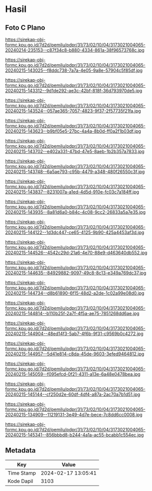 # Hasil

## Foto C Plano

https://sirekap-obj-formc.kpu.go.id/7d2d/pemilu/pdpr/31/73/02/10/04/3173021004065-20240214-235153--c87f34c8-b880-4334-861a-38f96573768c.jpg

https://sirekap-obj-formc.kpu.go.id/7d2d/pemilu/pdpr/31/73/02/10/04/3173021004065-20240215-143025--f8ddc738-7a7a-4e05-9a8e-57904c5f85df.jpg

https://sirekap-obj-formc.kpu.go.id/7d2d/pemilu/pdpr/31/73/02/10/04/3173021004065-20240215-143312--9d1de292-ae3c-42bf-818f-36d793970de5.jpg

https://sirekap-obj-formc.kpu.go.id/7d2d/pemilu/pdpr/31/73/02/10/04/3173021004065-20240215-143524--057ae365-7057-4823-9f37-2f57735f21fa.jpg

https://sirekap-obj-formc.kpu.go.id/7d2d/pemilu/pdpr/31/73/02/10/04/3173021004065-20240215-143623--b9bf05e5-27bc-4a4a-8b0d-ff0a2f1b03df.jpg

https://sirekap-obj-formc.kpu.go.id/7d2d/pemilu/pdpr/31/73/02/10/04/3173021004065-20240215-143702--e402a331-47bd-47e5-8aeb-1b2b357a7833.jpg

https://sirekap-obj-formc.kpu.go.id/7d2d/pemilu/pdpr/31/73/02/10/04/3173021004065-20240215-143748--6a5ae793-c95b-4479-a348-480f26550c3f.jpg

https://sirekap-obj-formc.kpu.go.id/7d2d/pemilu/pdpr/31/73/02/10/04/3173021004065-20240215-143837--8231007a-a1ed-4d5d-910e-fc03c7a184ff.jpg

https://sirekap-obj-formc.kpu.go.id/7d2d/pemilu/pdpr/31/73/02/10/04/3173021004065-20240215-143935--8a81d6a0-b84c-4c08-9cc2-26833a5a7e35.jpg

https://sirekap-obj-formc.kpu.go.id/7d2d/pemilu/pdpr/31/73/02/10/04/3173021004065-20240215-144122--1d3dc447-ce65-4125-9b90-425a4453af3d.jpg

https://sirekap-obj-formc.kpu.go.id/7d2d/pemilu/pdpr/31/73/02/10/04/3173021004065-20240215-144526--4542c29d-21a6-4e70-88e9-d463640db552.jpg

https://sirekap-obj-formc.kpu.go.id/7d2d/pemilu/pdpr/31/73/02/10/04/3173021004065-20240215-144635--84929882-9097-49c8-8c13-e349a769dc37.jpg

https://sirekap-obj-formc.kpu.go.id/7d2d/pemilu/pdpr/31/73/02/10/04/3173021004065-20240215-144734--d8b61890-6f15-48d2-a2de-1c02a99e08d0.jpg

https://sirekap-obj-formc.kpu.go.id/7d2d/pemilu/pdpr/31/73/02/10/04/3173021004065-20240215-144814--b110b25f-2a7f-4f5a-ae75-7851268dd6ae.jpg

https://sirekap-obj-formc.kpu.go.id/7d2d/pemilu/pdpr/31/73/02/10/04/3173021004065-20240215-144904--48ed14f3-5ab7-4f6b-9f31-c9569b0c4272.jpg

https://sirekap-obj-formc.kpu.go.id/7d2d/pemilu/pdpr/31/73/02/10/04/3173021004065-20240215-144957--5d41e814-c8da-45de-9603-3efed9464812.jpg

https://sirekap-obj-formc.kpu.go.id/7d2d/pemilu/pdpr/31/73/02/10/04/3173021004065-20240215-145059--f095efcd-0f21-4311-a13e-6a48e0478bea.jpg

https://sirekap-obj-formc.kpu.go.id/7d2d/pemilu/pdpr/31/73/02/10/04/3173021004065-20240215-145144--cf250d2e-60df-4df4-a87a-2ac70a7b1d51.jpg

https://sirekap-obj-formc.kpu.go.id/7d2d/pemilu/pdpr/31/73/02/10/04/3173021004065-20240215-134909--11219131-3e49-4d7e-bece-7c8dd6cc0008.jpg

https://sirekap-obj-formc.kpu.go.id/7d2d/pemilu/pdpr/31/73/02/10/04/3173021004065-20240215-145341--856bbbd8-b244-4a1a-ac55-bcabb1c554ec.jpg


## Metadata

| Key        | Value               |
| ---------- | ------------------- |
| Time Stamp | 2024-02-17 13:05:41 |
| Kode Dapil | 3103                |



